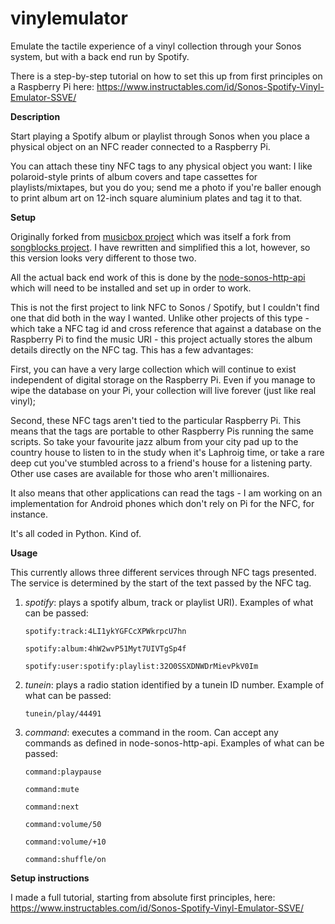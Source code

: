 # vinylemulator

Emulate the tactile experience of a vinyl collection through your Sonos system, but with a back end run by Spotify.

There is a step-by-step tutorial on how to set this up from first principles on a Raspberry Pi here: https://www.instructables.com/id/Sonos-Spotify-Vinyl-Emulator-SSVE/

<b>Description</b>

Start playing a Spotify album or playlist through Sonos when you place a physical object on an NFC reader connected to a Raspberry Pi.

You can attach these tiny NFC tags to any physical object you want: I like polaroid-style prints of album covers and tape cassettes for playlists/mixtapes, but you do you; send me a photo if you're baller enough to print album art on 12-inch square aluminium plates and tag it to that.

<b>Setup</b>

Originally forked from <a href="https://github.com/pucbaldwin/musicbox">musicbox project</a> which was itself a fork from <a href="https://github.com/shawnrk/songblocks">songblocks project</a>. I have rewritten and simplified this a lot, however, so this version looks very different to those two.

All the actual back end work of this is done by the <a href="https://github.com/jishi/node-sonos-http-api/">node-sonos-http-api</a> which will need to be installed and set up in order to work.

This is not the first project to link NFC to Sonos / Spotify, but I couldn't find one that did both in the way I wanted. Unlike other projects of this type - which take a NFC tag id and cross reference that against a database on the Raspberry Pi to find the music URI - this project actually stores the album details directly on the NFC tag. This has a few advantages:

First, you can have a very large collection which will continue to exist independent of digital storage on the Raspberry Pi. Even if you manage to wipe the database on your Pi, your collection will live forever (just like real vinyl);

Second, these NFC tags aren't tied to the particular Raspberry Pi. This means that the tags are portable to other Raspberry Pis running the same scripts. So take your favourite jazz album from your city pad up to the country house to listen to in the study when it's Laphroig time, or take a rare deep cut you've stumbled across to a friend's house for a listening party. Other use cases are available for those who aren't millionaires.

It also means that other applications can read the tags - I am working on an implementation for Android phones which don't rely on Pi for the NFC, for instance.

It's all coded in Python. Kind of.

<b>Usage</b>

This currently allows three different services through NFC tags presented. The service is determined by the start of the text passed by the NFC tag.

1) <i>spotify</i>: plays a spotify album, track or playlist URI). Examples of what can be passed:
      <p><code>spotify:track:4LI1ykYGFCcXPWkrpcU7hn</code>
      <p><code>spotify:album:4hW2wvP51Myt7UIVTgSp4f</code>
      <p><code>spotify:user:spotify:playlist:32O0SSXDNWDrMievPkV0Im</code>

2) <i>tunein</i>: plays a radio station identified by a tunein ID number. Example of what can be passed:
      <p><code>tunein/play/44491</code>

3) <i>command</i>: executes a command in the room. Can accept any commands as defined in node-sonos-http-api. Examples of what can be passed:
      <p><code>command:playpause</code>
      <p><code>command:mute</code>
      <p><code>command:next</code>
      <p><code>command:volume/50</code>
      <p><code>command:volume/+10</code>
      <p><code>command:shuffle/on</code>

<b>Setup instructions</b>

I made a full tutorial, starting from absolute first principles, here:
https://www.instructables.com/id/Sonos-Spotify-Vinyl-Emulator-SSVE/
